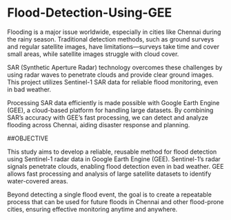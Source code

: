 # Flood-Detection-Using-GEE
Flooding is a major issue worldwide, especially in cities like Chennai during the rainy season. Traditional detection methods, such as ground surveys and regular satellite images, have limitations—surveys take time and cover small areas, while satellite images struggle with cloud cover.

SAR (Synthetic Aperture Radar) technology overcomes these challenges by using radar waves to penetrate clouds and provide clear ground images. This project utilizes Sentinel-1 SAR data for reliable flood monitoring, even in bad weather.

Processing SAR data efficiently is made possible with Google Earth Engine (GEE), a cloud-based platform for handling large datasets. By combining SAR’s accuracy with GEE’s fast processing, we can detect and analyze flooding across Chennai, aiding disaster response and planning.

##OBJECTIVE

This study aims to develop a reliable, reusable method for flood detection using Sentinel-1 radar data in Google Earth Engine (GEE). Sentinel-1’s radar signals penetrate clouds, enabling flood detection even in bad weather. GEE allows fast processing and analysis of large satellite datasets to identify water-covered areas.  

Beyond detecting a single flood event, the goal is to create a repeatable process that can be used for future floods in Chennai and other flood-prone cities, ensuring effective monitoring anytime and anywhere.
